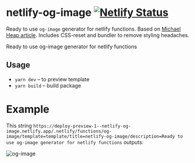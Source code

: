 # netlify-og-image [![Netlify Status](https://api.netlify.com/api/v1/badges/78d33f83-2b8a-4d63-b137-5a8ea463ac87/deploy-status)](https://app.netlify.com/sites/netlify-og-image/deploys)

Ready to use `og-image` generator for netlify functions. Based on [Michael Heap article](https://michaelheap.com/og-image-netlify-on-demand-builders/). Includes CSS-reset and bundler to remove styling headaches.

Ready to use og-image generator for netlify functions

## Usage

- `yarn dev` – to preview template
- `yarn build` – build package

# Example
This string
`https://deploy-preview-1--netlify-og-image.netlify.app/.netlify/functions/og-image/template=template/title=netlify-og-image/description=Ready to use og-image generator for netlify functions` outputs:

![og-image](https://netlify-og-image.netlify.app/.netlify/functions/og-image/template=template/title=netlify-og-image/description=Ready%20to%20use%20og-image%20generator%20for%20netlify%20functions)
